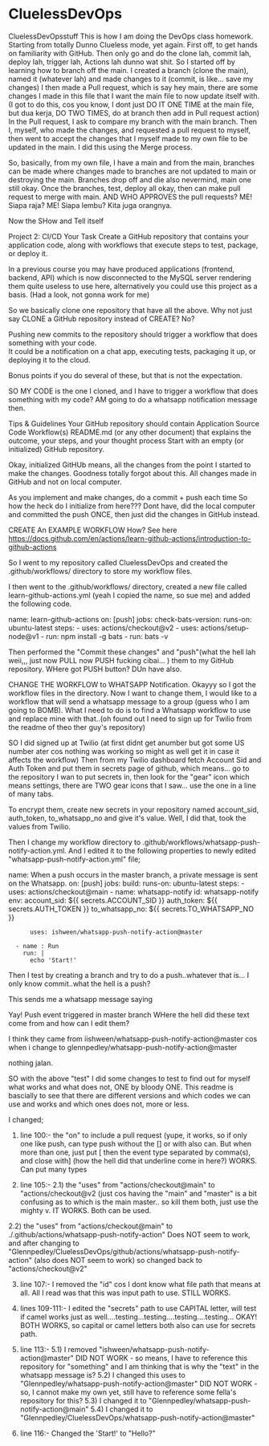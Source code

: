 # CluelessDevOps
CluelessDevOpsstuff
This is how I am doing the DevOps class homework. Starting from totally Dunno Clueless mode, yet again.
First off, to get hands on familiarity with GitHub. Then only go and do the clone lah, commit lah, deploy lah, trigger lah, Actions lah dunno wat shit.
So I started off by learning how to branch off the main.
  I created a branch (clone the main), named it (whatever lah) and made changes to it (commit, is like... save my changes)
I then made a Pull request, which is say hey main, there are some changes I made in this file that I want the main file to now update itself with.
  (I got to do this, cos you know, I dont just DO IT ONE TIME at the main file, but dua kerja, DO TWO TIMES, do at branch then add in Pull request action)
  In the Pull request, I ask to compare my branch with the main branch.
Then I, myself, who made the changes, and requested a pull request to myself, then went to accept the changes that I myself made to my own file to be updated in the main.
  I did this using the Merge process.

So, basically, from my own file, I have a main and from the main, branches can be made where changes made to branches are not updated to main or destroying the main. Branches drop off and die also nevermind, main one still okay. Once the branches, test, deploy all okay, then can make pull request to merge with main. AND WHO APPROVES the pull requests? ME! Siapa raja? ME! Siapa lembu? Kita juga orangnya.

Now the SHow and Tell itself

Project 2: CI/CD
Your Task
Create a GitHub repository that contains your application code, 
along with workflows that execute steps to 
test, 
package, or 
deploy it.


In a previous course you may have produced applications (frontend, backend, API) which is now disconnected to the MySQL server rendering them quite useless to use here,
alternatively you could use this project as a basis. (Had a look, not gonna work for me)

So we basically clone one repository that have all the above. Why not just say CLONE a GitHub repository instead of CREATE? No?




Pushing new commits to the repository should trigger a workflow that 
does something with your code.  
It could be 
a notification on a chat app, 
executing tests, 
packaging it up, or 
deploying it to the cloud. 

Bonus points if you do several of these, but that is not the expectation.



SO MY CODE is the one I cloned, and I have to trigger a workflow that does something with my code?
AM going to do a whatsapp notification message then.




Tips & Guidelines
Your GitHub repository should contain
Application Source Code
Workflow(s)
README.md (or any other document) that explains the outcome, your steps, and your thought process
Start with an empty (or initialized) GitHub repository. 

Okay, initialized GitHUb means, all the changes from the point I started to make the changes. Goodness totally forgot about this. All changes made in GitHub and not on local computer.

As you implement and make changes, do a commit + push each time
So how the heck do I initialize from here??? Dont have, did the local computer and committed the push ONCE, then just did the changes in GitHub instead.



CREATE An EXAMPLE WORKFLOW
How? See here https://docs.github.com/en/actions/learn-github-actions/introduction-to-github-actions

So I went to my repository called CluelessDevOps and created the .github/workflows/ directory to store my workflow files. 

I then went to the .github/workflows/ directory, created a new file called learn-github-actions.yml (yeah I copied the name, so sue me) and added the following code.

name: learn-github-actions
on: [push]
jobs:
  check-bats-version:
    runs-on: ubuntu-latest
    steps:
      - uses: actions/checkout@v2
      - uses: actions/setup-node@v1
      - run: npm install -g bats
      - run: bats -v


Then performed the "Commit these changes" and "push"(what the hell lah weii,,, just now PULL now PUSH fucking cibai... ) them to my GitHub repository. WHere got PUSH button? DUn have also.


CHANGE THE WORKFLOW to WHATSAPP Notification.
Okayyy so I got the workflow files in the directory. Now I want to change them, I would like to a workflow that will send a whatsapp message to a group (guess who I am going to BOMB). What I need to do is to find a Whatsapp workflow to use and replace mine with that..(oh found out I need to sign up for Twilio from the readme of theo ther guy's repository)

SO I did signed up at Twilio (at first didnt get anumber but got some US number ater cos nothing was working so might as well get it in case it affects the workflow)
Then from my Twilio dashboard fetch Account Sid and Auth Token and put them in secrets page of github, which means... go to the repository I wan to put secrets in, then look for the "gear" icon which means settings, there are TWO gear icons that I saw... use the one in a line of many tabs.

To encrypt them, create new secrets in your repository named account_sid, auth_token, to_whatsapp_no and give it's value. Well, I did that, took the values from Twilio.

Then I change my workflow directory to  .github/workflows/whatsapp-push-notify-action.yml.
And I edited it to the following properties to newly edited  "whatsapp-push-notify-action.yml" file;

name: When a push occurs in the master branch, a private message is sent on the Whatsapp.
on: [push]
jobs:
  build:
    runs-on: ubuntu-latest
    steps:
      - uses: actions/checkout@main
      - name: whatsapp-notify
        id: whatsapp-notify
        env:
          account_sid: ${{ secrets.ACCOUNT_SID }}
          auth_token: ${{ secrets.AUTH_TOKEN }}
          to_whatsapp_no: ${{ secrets.TO_WHATSAPP_NO }}

          uses: ishween/whatsapp-push-notify-action@master
      
      - name : Run
        run: |
          echo 'Start!'

Then I test by creating a branch and try to do a push..whatever that is... I only know commit..what the hell is a push?

This sends me a whatsapp message saying

Yay! Push event triggered in master branch
WHere the hell did these text come from and how can I edit them?

I think they came from iishween/whatsapp-push-notify-action@master cos when i change to 
glennpedley/whatsapp-push-notify-action@master

nothing jalan.

SO with the above "test" I did some changes to test to find out for myself what works and what does not, ONE by bloody ONE.
This readme is bascially to see that there are different versions and which codes we can use and works and which ones does not, more or less.

I changed;
1) line 100:-
the "on" to include a pull request (yupe, it works, so if only one like push, can type push without the [] or with also can. But when more than one, just put [ then the event type separated by comma(s), and close with] (how the hell did that underline come in here?)
WORKS. Can put many types

2) line 105:- 
2.1) the "uses" from "actions/checkout@main" to  "actions/checkout@v2 (just cos having the "main" and "master" is a bit confusing as to which is the main master.. so kill them both, just use the mighty v.
IT WORKS. Both can be used. 

2.2) the "uses" from "actions/checkout@main" to ./.github/actions/whatsapp-push-notify-action"
Does NOT seem to work, and after changing to "Glennpedley/CluelessDevOps/github/actions/whatsapp-push-notify-action" (also does NOT seem to work) so changed back to  "actions/checkout@v2"

3) line 107:-
I removed the "id" cos I dont know what file path that means at all. All I read was that this was input path to use.
STILL WORKS.

4) lines 109-111:-
I edited the "secrets" path to use CAPITAL letter, will test if camel works just as well....testing...testing....testing....testing...
OKAY! BOTH WORKS, so capital or camel letters both also can use for secrets path.

5) line 113:-
5.1) I removed "ishween/whatsapp-push-notify-action@master"
DID NOT WORK - so means, I have to reference this repository for "something" and I am thinking that is why the "text" in the whatsapp message is?
5.2) I changed this uses to "Glennpedley/whatsapp-push-notify-action@master"
DID NOT WORK - so, I cannot make my own yet, still have to reference some fella's repository for this?
5.3) I changed it to "Glennpedley/whatsapp-push-notify-action@main" 
5.4) I changed it to "Glennpedley/CluelessDevOps/whatsapp-push-notify-action@master"

6) line 116:-
Changed the 'Start!' to "Hello?"

